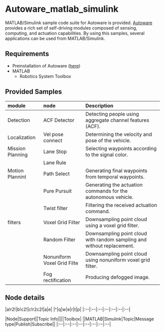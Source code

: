 # Autoware_matlab_simulink
MATLAB/Simulink sample code suite for Autoware is provided. [Autoware](https://github.com/CPFL/Autoware) provides a rich set of self-driving modules composed of sensing, computing, and actuation capabilities. By using this samples, several applications can be used from MATLAB/Simulink.

## Requirements
- Preinstallation of Autoware ([here](https://github.com/CPFL/Autoware/wiki/Source-Build))
- MATLAB
	- Robotics System Toolbox

## Provided Samples
|module|node|Description|
|:--|:--|:--|
|Detection|ACF Detector|Detecting people using aggregate channel features (ACF).|
|Localization|Vel pose connect|Determining the velocity and pose of the vehicle.|
|Mission Planning|Lane Stop|Selecting waypoints according to the signal color.|
||Lane Rule||
|Motion Plannint|Path Select|Generating final waypoints from temporal waypoints.|
||Pure Pursuit|Generating the actuation commands for the autonomous vehicle.|
||Twist filter|Filtering the received actuation command.|
|filters|Voxel Grid Filter|Downsampling point cloud using a voxel grid filter.
||Random Filter|Downsampling point cloud with random sampling and without replacement.|
||Nonuniform Voxel Grid Filte|Downsampling point cloud using nonuniform voxel grid filter.|
||Fog rectification|Producing defogged image.|

## Node details
|a!r2!|b!c2!|c!r2c2!|a|e|
|^|q|w|e|r|t|p|
|:--|:--|:--|:--|:--|:--|:--|


|Node|Support||Topic Info||||Toolbox|
||MATLAB|Simulink|Topic|Message type|Publish|Subscribe||
|:--|:--|:--|:--|:--|:--|:--|:--|